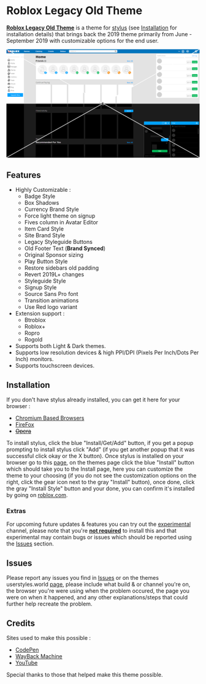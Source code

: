 # Roblox Legacy Old Theme
**[Roblox Legacy Old Theme](//userstyles.world/style/5399/)** is a theme for [stylus](https://add0n.com/stylus.html) (see [Installation](//github.com/tersiswilvin/Roblox-2019-Old-Theme#Installation) for installation details) that brings back the 2019 theme primarily from June - September 2019 with customizable options for the end user.

<p align="center">
    <img src="Dev/Master/Thumbnails/Outputs/2019ROT.png" alt="Roblox Legacy Old Theme Preview" title="Roblox Legacy Theme Preview">
</p>

## Features
- Highly Customizable :
     - Badge Style
     - Box Shadows
     - Currency Brand Style
     - Force light theme on signup
     - Fives column in Avatar Editor
     - Item Card Style
     - Site Brand Style
     - Legacy Styleguide Buttons
     - Old Footer Text (<b>Brand Synced</b>)
     - Original Sponsor sizing
     - Play Button Style
     - Restore sidebars old padding
     - Revert 2019L+ changes
     - Styleguide Style
     - Signup Style
     - Source Sans Pro font
     - Transition animations
     - Use Red logo variant
- Extension support :
     - Btroblox
     - Roblox+
     - Ropro
     - Rogold
- Supports both Light & Dark themes.
- Supports low resolution devices & high PPI/DPI (Pixels Per Inch/Dots Per Inch) monitors.
- Supports touchscreen devices.

## Installation

If you don't have stylus already installed, you can get it here for your browser :
- [Chromium Based Browsers](//chrome.google.com/webstore/detail/stylus/clngdbkpkpeebahjckkjfobafhncgmne)
- [FireFox](//addons.mozilla.org/en-US/firefox/addon/styl-us/?utm_source=addons.mozilla.org&utm_medium=referral&utm_content=search)
- <s>[Opera](//addons.opera.com/extensions/details/stylus/)</s>

To install stylus, click the blue "Install/Get/Add" button, if you get a popup prompting to install stylus click "Add" (if you get another popup that it was successful click okay or the X button). Once stylus is installed on your browser go to this [page](//userstyles.world/style/5399/), on the themes page click the blue "Install" button which should take you to the Install page, here you can customize the theme to your choosing (if you do not see the customization options on the right, click the gear icon next to the gray "Install" button), once done, click the gray "Install Style" button and your done, you can confirm it's installed by going on [roblox.com](//roblox.com/).

### Extras

For upcoming future updates & features you can try out the [experimental](//github.com/tersiswilvin/Roblox-2019-Old-Theme/raw/Release/Dev/Experimental/src/R19OTExperimental.user.css) channel, please note that you're <ins>**not required**</ins> to install this and that experimental may contain bugs or issues which should be reported using the [Issues](//github.com/tersiswilvin/Roblox-2019-Old-Theme#Issues) section.

## Issues

Please report any issues you find in [Issues](//github.com/tersiswilvin/Roblox-2019-Old-Theme/issues) or on the themes userstyles.world [page](//userstyles.world/style/5399/), please include what build & or channel you're on, the browser you're were using when the problem occured, the page you were on when it happened, and any other explanations/steps that could further help recreate the problem.

## Credits

Sites used to make this possible :
- [CodePen](https://codepen.io)
- [WayBack Machine](https://web.archive.org)
- [YouTube](https://www.YouTube.com)

Special thanks to those that helped make this theme possible.
